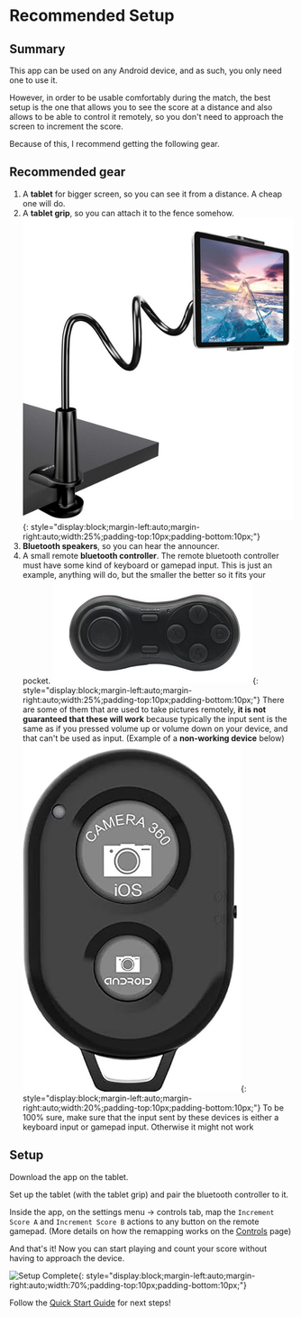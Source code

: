 # Recommended Setup

## Summary
This app can be used on any Android device, and as such, you only need one to use it.

However, in order to be usable comfortably during the match, the best setup is the one that allows you to see the
score at a distance and also allows to be able to control it remotely, so you don't need to approach the screen to
increment the score.

Because of this, I recommend getting the following gear.

## Recommended gear

1. A **tablet** for bigger screen, so you can see it from a distance. A cheap one will do.
2. A **tablet grip**, so you can attach it to the fence somehow.
  ![Tablet Grip Example](./assets/tabletgrip.png "Tablet Grip Example"){: style="display:block;margin-left:auto;margin-right:auto;width:25%;padding-top:10px;padding-bottom:10px;"}
3. **Bluetooth speakers**, so you can hear the announcer.
4. A small remote **bluetooth controller**. The remote bluetooth controller must have some kind of keyboard or gamepad input.
  This is just an example, anything will do, but the smaller the better so it fits your pocket.
  ![Bluetooth Gamepad Example](./assets/controller.png "Bluetooth Gamepad Example"){: style="display:block;margin-left:auto;margin-right:auto;width:25%;padding-top:10px;padding-bottom:10px;"}
  There are some of them that are used to take pictures remotely, **it is not guaranteed that these will work** because typically the input sent is the same
  as if you pressed volume up or volume down on your device, and that can't be used as input. (Example of a **non-working device** below)
  ![Android Camera Shutter](./assets/camerashutter.png "Android Camera Shutter"){: style="display:block;margin-left:auto;margin-right:auto;width:20%;padding-top:10px;padding-bottom:10px;"}
  To be 100% sure, make sure that the input sent by these devices is either a keyboard input or gamepad input. Otherwise it might not work

## Setup

Download the app on the tablet.

Set up the tablet (with the tablet grip) and pair the bluetooth controller to it.

Inside the app, on the settings menu -> controls tab, map the `Increment Score A` and `Increment Score B` actions to any button on the remote gamepad.
(More details on how the remapping works on the [Controls](./settings/controls.md) page)

And that's it! Now you can start playing and count your score without having to approach the device.

![Setup Complete](./assets/padel.gif "Setup Complete"){: style="display:block;margin-left:auto;margin-right:auto;width:70%;padding-top:10px;padding-bottom:10px;"}

Follow the [Quick Start Guide](./quickstart.md) for next steps!
